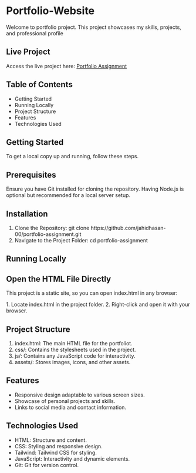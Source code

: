 # Portfolio-Website
<P>Welcome to portfolio project. This project showcases my skills, projects, and professional profile</P>

<h2>Live Project</h2>
<p>Access the live project here: <a href= 'https://jahidhasan-00.github.io/portfolio-assignment/'>Portfolio Assignment</a></p>
<h2>Table of Contents</h2>
<ul>
    <li>Getting Started</li>
    <li>Running Locally</li>
    <li>Project Structure</li>
    <li>Features</li>
    <li>Technologies Used</li>
</ul>
<h2>Getting Started</h2>
<p>To get a local copy up and running, follow these steps.</p>

<h2>Prerequisites</h2>
<p>Ensure you have Git installed for cloning the repository. Having Node.js is optional but recommended for a local server setup.</p>

<h2>Installation</h2>
<ol>
    <li>Clone the Repository: git clone https://github.com/jahidhasan-00/portfolio-assignment.git</li>
    <li>Navigate to the Project Folder: cd portfolio-assignment </li>
</ol>

<h2>Running Locally</h2>
<h2>Open the HTML File Directly</h2>
<p>This project is a static site, so you can open index.html in any browser:</p>
1. Locate index.html in the project folder.
2. Right-click and open it with your browser.

<h2>Project Structure</h2>
<ol>
    <li>index.html: The main HTML file for the portfoliot.</li>
    <li>css/: Contains the stylesheets used in the project.</li>
    <li>js/: Contains any JavaScript code for interactivity.</li>
    <li>assets/: Stores images, icons, and other assets.</li>
</ol>

<h2>Features</h2>
<ul>
    <li>Responsive design adaptable to various screen sizes.</li>
    <li>Showcase of personal projects and skills.</li>
    <li>Links to social media and contact information.</li>
</ul>

<h2>Technologies Used</h2>
<ul>
  <li>HTML: Structure and content.</li>
  <li>CSS: Styling and responsive design.</li>
  <li>Tailwind: Tailwind CSS for styling.</li>
  <li>JavaScript: Interactivity and dynamic elements.</li>
  <li>Git: Git for version control.</li>
</ul>

